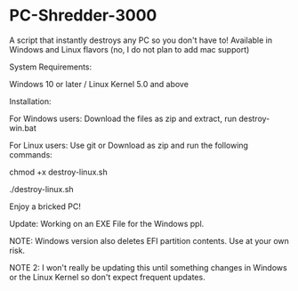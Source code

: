 # PC-Shredder-3000
A script that instantly destroys any PC so you don't have to!
Available in Windows and Linux flavors (no, I do not plan to add mac support)

System Requirements:

Windows 10 or later / Linux Kernel 5.0 and above

Installation:

For Windows users: Download the files as zip and extract, run destroy-win.bat

For Linux users: Use git or Download as zip and run the following commands:

chmod +x destroy-linux.sh

./destroy-linux.sh

Enjoy a bricked PC!

Update: Working on an EXE File for the Windows ppl.

NOTE: Windows version also deletes EFI partition contents. Use at your own risk.

NOTE 2: I won't really be updating this until something changes in Windows or the Linux Kernel so don't expect frequent updates.
